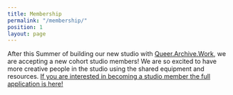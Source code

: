 ```yaml
---
title: Membership
permalink: "/membership/"
position: 1
layout: page
---
```


After this Summer of building our new studio with [Queer.Archive.Work](http://queer.archive.work), we are accepting a new cohort studio members! We are so excited to have more creative people in the studio using the shared equipment and resources. [If you are interested in becoming a studio member the full application is here!](http://tinyurl.com/binchqawapp)